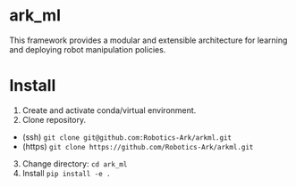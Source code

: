 # ark_ml

This framework provides a modular and extensible architecture for learning and deploying robot manipulation policies.

# Install

1. Create and activate conda/virtual environment.
2. Clone repository.

- (ssh) `git clone git@github.com:Robotics-Ark/arkml.git`
- (https) `git clone https://github.com/Robotics-Ark/arkml.git`

3. Change directory: `cd ark_ml`
4. Install `pip install -e .`
